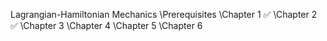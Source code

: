 Lagrangian-Hamiltonian Mechanics
 \Prerequisites
  \Chapter 1 ✅
  \Chapter 2 ✅
  \Chapter 3
  \Chapter 4
  \Chapter 5
  \Chapter 6